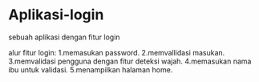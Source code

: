 # Aplikasi-login
sebuah aplikasi dengan fitur login

alur fitur login:
1.memasukan password.
2.memvallidasi masukan.
3.memvalidasi pengguna dengan fitur deteksi wajah.
4.memasukan nama ibu untuk validasi.
5.menampilkan halaman home.
